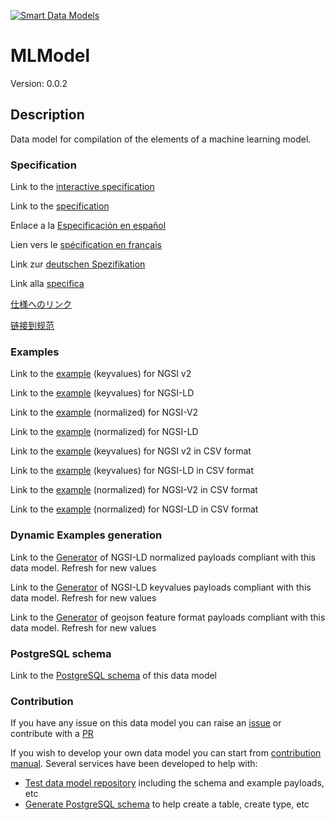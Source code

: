 [![Smart Data Models](https://smartdatamodels.org/wp-content/uploads/2022/01/SmartDataModels_logo.png "Logo")](https://smartdatamodels.org)
# MLModel
Version: 0.0.2

## Description 

Data model for compilation of the elements of a machine learning model.
### Specification

Link to the [interactive specification](https://swagger.lab.fiware.org/?url=https://smart-data-models.github.io/dataModel.MachineLearning/MLModel/swagger.yaml)

Link to the [specification](https://github.com/smart-data-models/dataModel.MachineLearning/blob/master/MLModel/doc/spec.md)

Enlace a la [Especificación en español](https://github.com/smart-data-models/dataModel.MachineLearning/blob/master/MLModel/doc/spec_ES.md)

Lien vers le [spécification en français](https://github.com/smart-data-models/dataModel.MachineLearning/blob/master/MLModel/doc/spec_FR.md)

Link zur [deutschen Spezifikation](https://github.com/smart-data-models/dataModel.MachineLearning/blob/master/MLModel/doc/spec_DE.md)

Link alla [specifica](https://github.com/smart-data-models/dataModel.MachineLearning/blob/master/MLModel/doc/spec_IT.md)

[仕様へのリンク](https://github.com/smart-data-models/dataModel.MachineLearning/blob/master/MLModel/doc/spec_JA.md)

[链接到规范](https://github.com/smart-data-models/dataModel.MachineLearning/blob/master/MLModel/doc/spec_ZH.md)
### Examples

Link to the [example](https://smart-data-models.github.io/dataModel.MachineLearning/MLModel/examples/example.json) (keyvalues) for NGSI v2

Link to the [example](https://smart-data-models.github.io/dataModel.MachineLearning/MLModel/examples/example.jsonld) (keyvalues) for NGSI-LD

Link to the [example](https://smart-data-models.github.io/dataModel.MachineLearning/MLModel/examples/example-normalized.json) (normalized) for NGSI-V2

Link to the [example](https://smart-data-models.github.io/dataModel.MachineLearning/MLModel/examples/example-normalized.jsonld) (normalized) for NGSI-LD

Link to the [example](https://github.com/smart-data-models/dataModel.MachineLearning/blob/master/MLModel/examples/example.json.csv) (keyvalues) for NGSI v2 in CSV format

Link to the [example](https://github.com/smart-data-models/dataModel.MachineLearning/blob/master/MLModel/examples/example.jsonld.csv) (keyvalues) for NGSI-LD in CSV format

Link to the [example](https://github.com/smart-data-models/dataModel.MachineLearning/blob/master/MLModel/examples/example-normalized.json.csv) (normalized) for NGSI-V2 in CSV format

Link to the [example](https://github.com/smart-data-models/dataModel.MachineLearning/blob/master/MLModel/examples/example-normalized.jsonld.csv) (normalized) for NGSI-LD in CSV format
### Dynamic Examples generation

Link to the [Generator](https://smartdatamodels.org/extra/ngsi-ld_generator.php?schemaUrl=https://raw.githubusercontent.com/smart-data-models/dataModel.MachineLearning/master/MLModel/schema.json&email=info@smartdatamodels.org) of NGSI-LD normalized payloads compliant with this data model. Refresh for new values

Link to the [Generator](https://smartdatamodels.org/extra/ngsi-ld_generator_keyvalues.php?schemaUrl=https://raw.githubusercontent.com/smart-data-models/dataModel.MachineLearning/master/MLModel/schema.json&email=info@smartdatamodels.org) of NGSI-LD keyvalues payloads compliant with this data model. Refresh for new values

Link to the [Generator](https://smartdatamodels.org/extra/geojson_features_generator.php?schemaUrl=https://raw.githubusercontent.com/smart-data-models/dataModel.MachineLearning/master/MLModel/schema.json&email=info@smartdatamodels.org) of geojson feature format payloads compliant with this data model. Refresh for new values
### PostgreSQL schema

Link to the [PostgreSQL schema](https://github.com/smart-data-models/dataModel.MachineLearning/blob/master/MLModel/schema.sql) of this data model
### Contribution

 If you have any issue on this data model you can raise an [issue](https://github.com/smart-data-models/dataModel.MachineLearning/issues)  or contribute with a [PR](https://github.com/smart-data-models/dataModel.MachineLearning/pulls)

 If you wish to develop your own data model you can start from [contribution manual](https://bit.ly/contribution_manual). Several services have been developed to help with: 
 - [Test data model repository](https://smartdatamodels.org/index.php/data-models-contribution-api/) including the schema and example payloads, etc
 - [Generate PostgreSQL schema](https://smartdatamodels.org/index.php/sql-service/) to help create a table, create type, etc